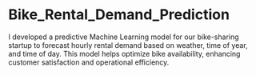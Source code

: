 # Bike_Rental_Demand_Prediction
I developed a predictive Machine Learning model for our bike-sharing startup to forecast hourly rental demand based on weather, time of year, and time of day. This model helps optimize bike availability, enhancing customer satisfaction and operational efficiency.
